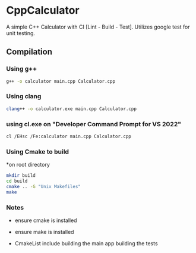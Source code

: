 # CppCalculator
 A simple C++ Calculator with CI [Lint - Build - Test]. Utilizes google test for unit testing.

## Compilation

### Using g++

```bash
g++ -o calculator main.cpp Calculator.cpp
```

### Using clang

```bash
clang++ -o calculator.exe main.cpp Calculator.cpp
```
### using cl.exe on "Developer Command Prompt for VS 2022"
```bash
cl /EHsc /Fe:calculator main.cpp Calculator.cpp
```


### Using Cmake to build

*on root directory
```bash
mkdir build
cd build
cmake .. -G "Unix Makefiles"
make
```

### Notes
* ensure cmake is installed

* ensure make is installed

* CmakeList include building the main app building the tests
